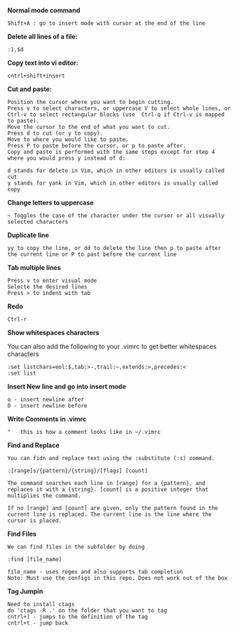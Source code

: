 **Normal mode command**

    Shift+A : go to insert mode with cursor at the end of the line

**Delete all lines of a file:**

	:1,$d

**Copy text into vi editor:**

	cntrl+shift+insert

	
**Cut and paste:**

    Position the cursor where you want to begin cutting.
    Press v to select characters, or uppercase V to select whole lines, or Ctrl-v to select rectangular blocks (use  Ctrl-q if Ctrl-v is mapped to paste).
    Move the cursor to the end of what you want to cut.
    Press d to cut (or y to copy).
    Move to where you would like to paste.
    Press P to paste before the cursor, or p to paste after.
    Copy and paste is performed with the same steps except for step 4 where you would press y instead of d:

    d stands for delete in Vim, which in other editors is usually called cut
    y stands for yank in Vim, which in other editors is usually called copy

**Change letters to uppercase**

	~ Toggles the case of the character under the cursor or all visually selected characters

**Duplicate line**

	yy to copy the line, or dd to delete the line then p to paste after the current line or P to past before the current line

**Tab multiple lines**

	Press v to enter visual mode
	Selecte the desired lines
	Press > to indent with tab

**Redo**

	Ctrl-r

**Show whitespaces characters**

You can also add the following to your .vimrc to get better whitespaces characters

	:set listchars=eol:$,tab:>-,trail:~,extends:>,precedes:<
	:set list

**Insert New line and go into insert mode**

	o - insert newline after
	O - insert newline before

**Write Comments in .vimrc**
	
	"	this is how a comment looks like in ~/.vimrc

**Find and Replace**

	You can fidn and replace text using the :substitute (:s) command.

	:[range]s/{pattern}/{string}/[flags] [count]

	The command searches each line in [range] for a {pattern}, and replaces it with a {string}. [count] is a positive integer that multiplies the command.

	If no [range] and [count] are given, only the pattern found in the current line is replaced. The current line is the line where the cursor is placed.

**Find Files**

	We can find files in the subfolder by doing

	:find [file_name]

	file_name - uses regex and also supports tab completion
	Note: Must use the configs in this repo. Does not work out of the box

**Tag Jumpin**

	Need to install ctags
	do 'ctags -R .' on the folder that you want to tag
	cntrl+] - jumps to the definition of the tag
	cntrl+t - jump back
